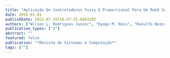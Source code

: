 ```yaml
---
title: "Aplicação De Controladores Fuzzy E Proporcional Para Um Robô Seguidorde Parede Autônomoem Ambiente Estático"
date: 2016-01-01
publishDate: 2022-07-15T16:47:25.660329Z
authors: ["Wilson L. Rodrigues Junior", "Dyogo M. Reis", "Ranulfo Bezerra", "Ronnasayd S. Machado", "Wanderson A. S. Silva", "José O. Brito Neto", "Ricardo A. L. Rabêlo", "André M. Santana"]
publication_types: ["2"]
abstract: ""
featured: false
publication: "*Revista de Sistemas e Computação*"
tags: [""]
---
```


